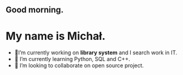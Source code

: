 ## Good morning.

<!--
**m5934/m5934** is a ✨ _special_ ✨ repository because its `README.md` (this file) appears on your GitHub profile.

My name is Michał.


- 🔭 I’m currently working on library system.
- 🌱 I’m currently learning Python, SQL and C++.
- 👯 I’m looking to collaborate on open source project.
-->
# My name is Michał.

- 🔭I’m currently working on **library system** and I search work in IT.
- 🌱 I’m currently learning Python, SQL and C++.
- 👯 I’m looking to collaborate on open source project.
